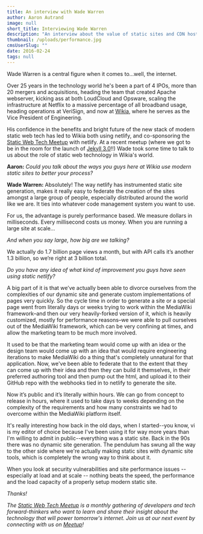 ```yaml
---
title: An interview with Wade Warren
author: Aaron Autrand
image: null
short_title: Interviewing Wade Warren
description: "An interview about the value of static sites and CDN hosting with VP of Operations @ Wikia that serves 36,000 http requests per second."
thumbnail: /uploads/performance.jpg
cmsUserSlug: ""
date: 2016-02-24
tags: null
---
```


Wade Warren is a central figure when it comes to...well, the internet.

Over 25 years in the technology world he's been a part of 4 IPOs, more than 20 mergers and acquisitions, heading the team that created Apache webserver, kicking ass at both LoudCloud and Opsware, scaling the infrastructure at Netflix to a massive percentage of all broadband usage, heading operations at VeriSign, and now at [Wikia](http://www.wikia.com/), where he serves as the Vice President of Engineering.

His confidence in the benefits and bright future of the new stack of modern static web tech has led to Wikia both using netlify, and co-sponsoring the [Static Web Tech Meetup](http://www.meetup.com/sf-static-web-tech/) with netlify. At a recent meetup (where we got to be in the room for the launch of [Jekyll 3.0](https://jekyllrb.com/)!!) Wade took some time to talk to us about the role of static web technology in Wikia's world.

**Aaron:** _Could you talk about the ways you guys here at Wikia use modern static sites to better your process?_

**Wade Warren:** Absolutely! The way netlify has instrumented static site generation, makes it really easy to federate the creation of the sites amongst a large group of people, especially distributed around the world like we are. It ties into whatever code management system you want to use.

For us, the advantage is purely performance based. We measure dollars in milliseconds. Every millisecond costs us money. When you are running a large site at scale...

_And when you say large, how big are we talking?_

We actually do 1.7 billion page views a month, but with API calls it’s another 1.3 billion, so we’re right at 3 billion total.

_Do you have any idea of what kind of improvement you guys have seen using static netlify?_

A big part of it is that we’ve actually been able to divorce ourselves from the complexities of our dynamic site and generate custom implementations of pages very quickly. So the cycle time in order to generate a site or a special page went from literally days or weeks trying to work within the MediaWiki framework–and then our very heavily-forked version of it, which is heavily customized, mostly for performance reasons–we were able to pull ourselves out of the MediaWiki framework, which can be very confining at times, and allow the marketing team to be much more involved.

It used to be that the marketing team would come up with an idea or the design team would come up with an idea that would require engineering iterations to make MediaWiki do a thing that's completely unnatural for that application. Now, we've been able to federate that to the extent that they can come up with their idea and then they can build it themselves, in their preferred authoring tool and then pump out the html, and upload it to their GitHub repo with the webhooks tied in to netlify to generate the site.

Now it’s public and it’s literally within hours. We can go from concept to release in hours, where it used to take days to weeks depending on the complexity of the requirements and how many constraints we had to overcome within the MediaWiki platform itself.

It's really interesting how back in the old days, when I started--you know, vi is my editor of choice because I've been using it for way more years than I'm willing to admit in public--everything was a static site. Back in the 90s there was no dynamic site generation. The pendulum has swung all the way to the other side where we're actually making static sites with dynamic site tools, which is completely the wrong way to think about it.

When you look at security vulnerabilities and site performance issues -- especially at load and at scale -- nothing beats the speed, the performance and the load capacity of a properly setup modern static site.

_Thanks!_


_The [Static Web Tech Meetup](http://www.meetup.com/sf-static-web-tech/) is a monthly gathering of developers and tech forward-thinkers who want to learn and share their insight about the technology that will power tomorrow's internet. Join us at our next event by connecting with us on [Meetup](http://www.meetup.com/sf-static-web-tech/)!_
